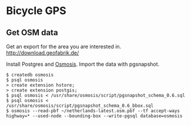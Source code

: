 # Bicycle GPS

## Get OSM data

Get an export for the area you are interested in.
http://download.geofabrik.de/

Install Postgres and [Osmosis](http://wiki.openstreetmap.org/wiki/Osmosis).
Import the data with pgsnapshot.

    $ createdb osmosis
    $ psql osmosis
    > create extension hstore;
    > create extension postgis;
    $ psql osmosis < /usr/share/osmosis/script/pgsnapshot_schema_0.6.sql
    $ psql osmosis < /usr/share/osmosis/script/pgsnapshot_schema_0.6_bbox.sql
    $ osmosis --read-pbf ~/netherlands-latest.osm.pbf --tf accept-ways highway=* --used-node --bounding-box --write-pgsql database=osmosis
